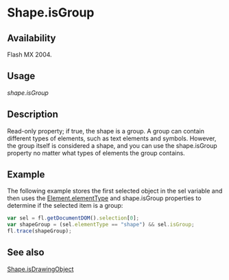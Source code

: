 # Shape.isGroup

## Availability

Flash MX 2004.

## Usage

*shape.isGroup*

## Description

Read-only property; if true, the shape is a group. A group can contain different types of elements, such as text elements and symbols. However, the group itself is considered a shape, and you can use the shape.isGroup property no matter what types of elements the group contains.

## Example

The following example stores the first selected object in the sel variable and then uses the [Element.elementType](../Element_object/Element1.md) and
shape.isGroup properties to determine if the selected item is a group:

```javascript
var sel = fl.getDocumentDOM().selection[0];
var shapeGroup = (sel.elementType == "shape") && sel.isGroup;
fl.trace(shapeGroup);
```

## See also

[Shape.isDrawingObject](../Shape_object/Shape6.md)

